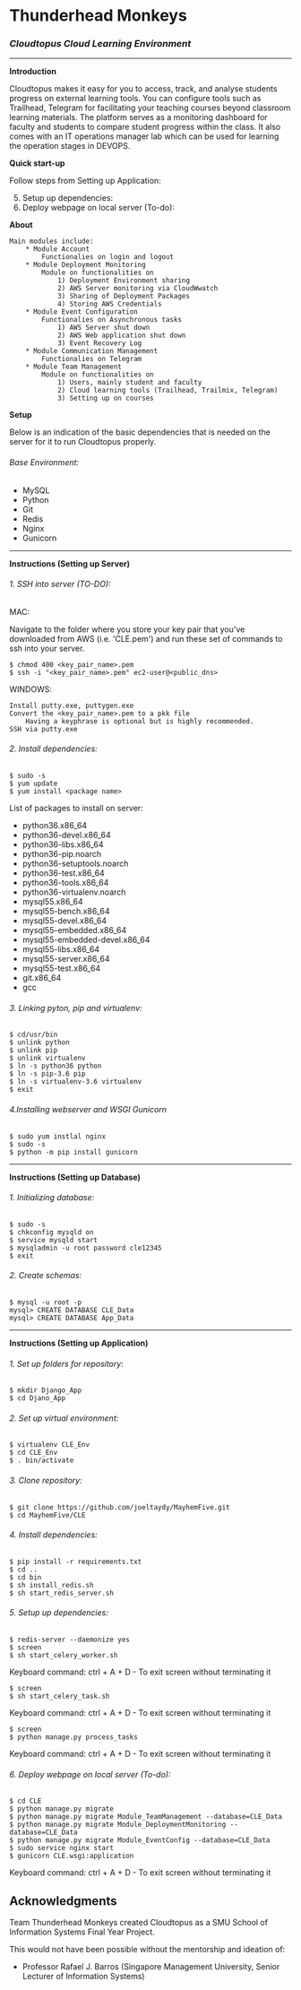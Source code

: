 # Thunderhead Monkeys
### _**Cloudtopus Cloud Learning Environment**_

--------------------------------------------------------------------------------

**Introduction**

Cloudtopus makes it easy for you to access, track, and analyse students progress on external learning tools. You can configure tools such as Trailhead, Telegram for facilitating your teaching courses beyond classroom learning materials. The platform serves as a monitoring dashboard for faculty and students to compare student progress within the class. It also comes with an IT operations manager lab which can be used for learning the operation stages in DEVOPS.

**Quick start-up**

Follow steps from Setting up Application:

 5. Setup up dependencies: 
 6. Deploy webpage on local server (To-do):
 
**About**

    Main modules include:
        * Module Account
            Functionalies on login and logout 
        * Module Deployment Monitoring
            Module on functionalities on 
                1) Deployment Environment sharing
                2) AWS Server monitoring via CloudWwatch
                3) Sharing of Deployment Packages
                4) Storing AWS Credentials
        * Module Event Configuration
            Functionalies on Asynchronous tasks 
                1) AWS Server shut down
                2) AWS Web application shut down
                3) Event Recovery Log
        * Module Communication Management
            Functionalies on Telegram 
        * Module Team Management 
            Module on functionalities on 
                1) Users, mainly student and faculty
                2) Cloud learning tools (Trailhead, Trailmix, Telegram)
                3) Setting up on courses
 
**Setup**

Below is an indication of the basic dependencies that is needed on the server for it to run Cloudtopus properly.

###### Base Environment:
* MySQL
* Python
* Git
* Redis
* Nginx 
* Gunicorn

--------------------------------------------------------------------------------

**Instructions (Setting up Server)**
###### 1. SSH into server (TO-DO):

MAC:

Navigate to the folder where you store your key pair that you've downloaded from AWS (i.e. 'CLE.pem') and run these set of commands to ssh into your server.

    $ chmod 400 <key_pair_name>.pem
    $ ssh -i "<key_pair_name>.pem" ec2-user@<public_dns>

WINDOWS:

    Install putty.exe, puttygen.exe
    Convert the <key_pair_name>.pem to a pkk file
        Having a keyphrase is optional but is highly recommended.
    SSH via putty.exe

###### 2. Install dependencies:

    $ sudo -s
    $ yum update
    $ yum install <package name>

List of packages to install on server:

 - python36.x86_64
 - python36-devel.x86_64
 - python36-libs.x86_64
 - python36-pip.noarch
 - python36-setuptools.noarch
 - python36-test.x86_64
 - python36-tools.x86_64
 - python36-virtualenv.noarch
 - mysql55.x86_64
 - mysql55-bench.x86_64
 - mysql55-devel.x86_64
 - mysql55-embedded.x86_64
 - mysql55-embedded-devel.x86_64
 - mysql55-libs.x86_64
 - mysql55-server.x86_64
 - mysql55-test.x86_64
 - git.x86_64
 - gcc

###### 3. Linking pyton, pip and virtualenv:

    $ cd/usr/bin
    $ unlink python
    $ unlink pip
    $ unlink virtualenv
    $ ln -s python36 python
    $ ln -s pip-3.6 pip
    $ ln -s virtualenv-3.6 virtualenv
    $ exit

###### 4.Installing webserver and WSGI Gunicorn
    $ sudo yum instlal nginx
    $ sudo -s
    $ python -m pip install gunicorn

--------------------------------------------------------------------------------

**Instructions (Setting up Database)**
###### 1. Initializing database:

    $ sudo -s
    $ chkconfig mysqld on
    $ service mysqld start
    $ mysqladmin -u root password cle12345
    $ exit

###### 2. Create schemas:

    $ mysql -u root -p
    mysql> CREATE DATABASE CLE_Data
    mysql> CREATE DATABASE App_Data

--------------------------------------------------------------------------------

**Instructions (Setting up Application)**
###### 1. Set up folders for repository:

    $ mkdir Django_App
    $ cd Djano_App

###### 2. Set up virtual environment:

    $ virtualenv CLE_Env
    $ cd CLE_Env
    $ . bin/activate

###### 3. Clone repository:

    $ git clone https://github.com/joeltaydy/MayhemFive.git
    $ cd MayhemFive/CLE

###### 4. Install dependencies:

    $ pip install -r requirements.txt
    $ cd ..
    $ cd bin
    $ sh install_redis.sh
    $ sh start_redis_server.sh

###### 5. Setup up dependencies: 

    $ redis-server --daemonize yes
    $ screen
    $ sh start_celery_worker.sh

Keyboard command: ctrl + A + D - To exit screen without terminating it

    $ screen
    $ sh start_celery_task.sh

Keyboard command: ctrl + A + D - To exit screen without terminating it

    $ screen
    $ python manage.py process_tasks
    
Keyboard command: ctrl + A + D - To exit screen without terminating it

###### 6. Deploy webpage on local server (To-do):

    $ cd CLE
    $ python manage.py migrate
    $ python manage.py migrate Module_TeamManagement --database=CLE_Data
    $ python manage.py migrate Module_DeploymentMonitoring --database=CLE_Data
    $ python manage.py migrate Module_EventConfig --database=CLE_Data
    $ sudo service nginx start
    $ gunicorn CLE.wsgi:application
    
Keyboard command: ctrl + A + D - To exit screen without terminating it


## Acknowledgments

Team Thunderhead Monkeys created Cloudtopus as a SMU School of Information Systems Final Year Project. 

This would not have been possible without the mentorship and ideation of:

* Professor Rafael J. Barros
   (Singapore Management University, Senior Lecturer of Information Systems)
